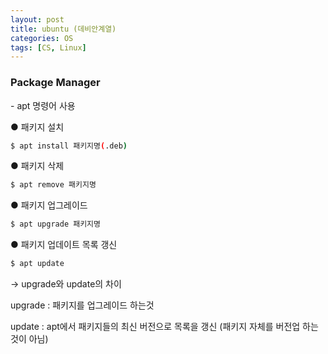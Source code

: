 ```yaml
---
layout: post
title: ubuntu (데비안계열)
categories: OS
tags: [CS, Linux]
---
```



### Package Manager

\- apt 명령어 사용

● 패키지 설치

```bash
$ apt install 패키지명(.deb)
```

● 패키지 삭제

```bash
$ apt remove 패키지명
```

● 패키지 업그레이드

```bash
$ apt upgrade 패키지명
```

● 패키지 업데이트 목록 갱신

```bash
$ apt update
```

→ upgrade와 update의 차이

upgrade : 패키지를 업그레이드 하는것

update : apt에서 패키지들의 최신 버전으로 목록을 갱신 (패키지 자체를 버전업 하는것이 아님)